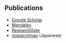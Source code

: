 ## Publications

* [Google Scholar](https://scholar.google.co.jp/citations?user=Tkhld1sAAAAJ&hl=en)
* [Mendeley](https://www.mendeley.com/profiles/hong-chen3/)
* [ResearchGate](https://www.researchgate.net/profile/Hong_Chen18)
* [researchmap](https://researchmap.jp/hchen/) (Japanese)

